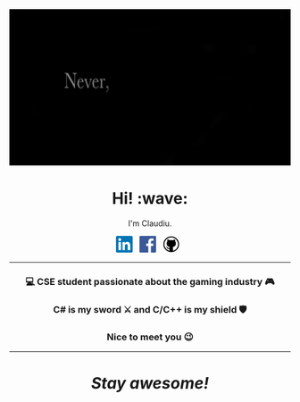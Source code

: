 <img src="https://github.com/ClaudiuChelcea/ClaudiuChelcea/blob/main/assets/NeverGiveUp.gif" width="100%" height="280">

<h1 align='center'> Hi! :wave:</h1>
<p align='center'>
I'm Claudiu.
</p>


<p align='center'>
<a href="https://www.linkedin.com/in/claudiuchelcea011/"><img height="30" src="https://github.com/ClaudiuChelcea/ClaudiuChelcea/blob/main/assets/LinkedIn_logo.png"></a>&nbsp;&nbsp;
<a href="https://www.facebook.com/chelcea.claudiu1/"><img height="30" src="https://github.com/ClaudiuChelcea/ClaudiuChelcea/blob/main/assets/Facebook-logo.png"></a>&nbsp;&nbsp;
<a href="https://github.com/ClaudiuChelcea"><img height="30" src="https://github.com/ClaudiuChelcea/ClaudiuChelcea/blob/main/assets/github-logo.png"></a>&nbsp;&nbsp;
</p>

  ---
  
### <p align="center"> 💻 CSE student passionate about the gaming industry 🎮 </p>
### <p align="center"> C# is my sword ⚔️ and C/C++ is my shield 🛡️ </p>
### <p align="center"> Nice to meet you 😉 </p>

  ---

<h1 align='center'><i>Stay awesome!</i></h1>
